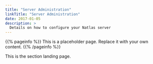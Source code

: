 ```yaml
---
title: "Server Administration"
linkTitle: "Server Administration"
date: 2017-01-05
description: >
  Details on how to configure your Natlas server
---
```


{{% pageinfo %}}
This is a placeholder page. Replace it with your own content.
{{% /pageinfo %}}

This is the section landing page.
